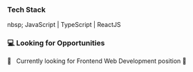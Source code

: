 <h3>Tech Stack</h3>

nbsp; JavaScript | TypeScript | ReactJS


<h3>💻 Looking for Opportunities</h3>

💼 &nbsp; Currently looking for Frontend Web Development position 👨‍
